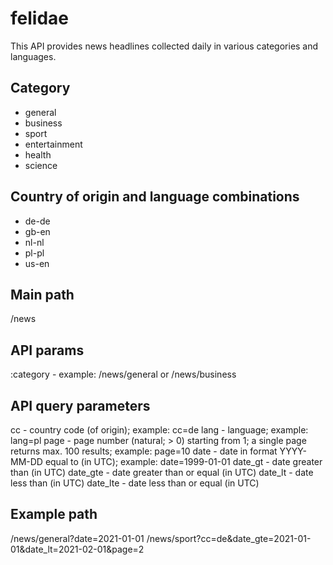 # felidae
This API provides news headlines collected daily in various categories and languages.

## Category
- general
- business
- sport
- entertainment
- health
- science

## Country of origin and language combinations
- de-de
- gb-en
- nl-nl
- pl-pl
- us-en

## Main path
/news

## API params
:category - example: /news/general or /news/business

## API query parameters
cc - country code (of origin); example: cc=de
lang - language; example: lang=pl
page - page number (natural; > 0) starting from 1; a single page returns max. 100 results; example: page=10
date - date in format YYYY-MM-DD equal to (in UTC); example: date=1999-01-01
date_gt - date greater than (in UTC)
date_gte - date greater than or equal (in UTC)
date_lt - date less than (in UTC)
date_lte - date less than or equal (in UTC)

## Example path
/news/general?date=2021-01-01
/news/sport?cc=de&date_gte=2021-01-01&date_lt=2021-02-01&page=2